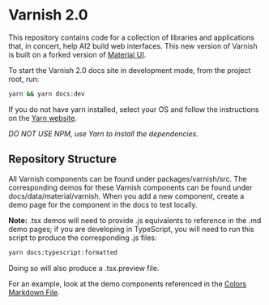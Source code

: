 # Varnish 2.0

This repository contains code for a collection of libraries and applications that, in concert,
help AI2 build web interfaces. This new version of Varnish is built on a forked version of [Material UI](https://github.com/mui/material-ui).

To start the Varnish 2.0 docs site in development mode, from the project root, run:

```sh
yarn && yarn docs:dev
```

If you do not have yarn installed, select your OS and follow the instructions on the [Yarn website](https://yarnpkg.com/lang/en/docs/install/#mac-stable).

_DO NOT USE NPM, use Yarn to install the dependencies._

## Repository Structure

All Varnish components can be found under packages/varnish/src. The corresponding demos for these Varnish components can be found under docs/data/material/varnish. 
When you add a new component, create a demo page for the component in the docs to test locally. 

**Note:** .tsx demos will need to provide .js equivalents to reference in the .md demo pages; if you are developing in TypeScript, you will need to run this script to produce the corresponding .js files:

```sh
yarn docs:typescript:formatted
```

Doing so will also produce a .tsx.preview file. 

For an example, look at the demo components referenced in the [Colors Markdown File](docs/data/material/varnish/colors/colors.md).

